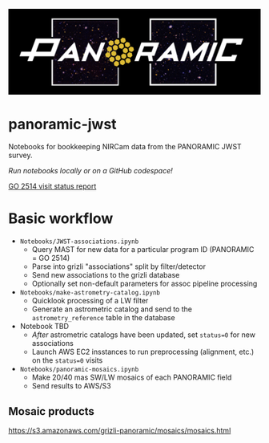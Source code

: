 ![Alt text](./PanoramicLogo.png?raw=true "PanoramicLogo")


# panoramic-jwst

Notebooks for bookkeeping NIRCam data from the PANORAMIC JWST survey.

*Run notebooks locally or on a GitHub codespace!*

[GO 2514 visit status report](https://www.stsci.edu/cgi-bin/get-proposal-info?id=2514&observatory=JWST)

# Basic workflow

- `Notebooks/JWST-associations.ipynb`
  - Query MAST for new data for a particular program ID (PANORAMIC = GO 2514)
  - Parse into grizli "associations" split by filter/detector
  - Send new associations to the grizli database
  - Optionally set non-default parameters for assoc pipeline processing
- `Notebooks/make-astrometry-catalog.ipynb`
  - Quicklook processing of a LW filter
  - Generate an astrometric catalog and send to the ``astrometry_reference`` table in the database
- Notebook TBD
  - *After* astrometric catalogs have been updated, set ``status=0`` for new associations
  - Launch AWS EC2 insstances to run preprocessing (alignment, etc.) on the ``status=0`` visits
- `Notebooks/panoramic-mosaics.ipynb`
  - Make 20/40 mas SW/LW mosaics of each PANORAMIC field
  - Send results to AWS/S3
  
## Mosaic products

https://s3.amazonaws.com/grizli-panoramic/mosaics/mosaics.html
